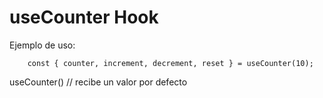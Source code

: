 # useCounter Hook

Ejemplo de uso:

```
    const { counter, increment, decrement, reset } = useCounter(10);
```
useCounter() // recibe un valor por defecto
